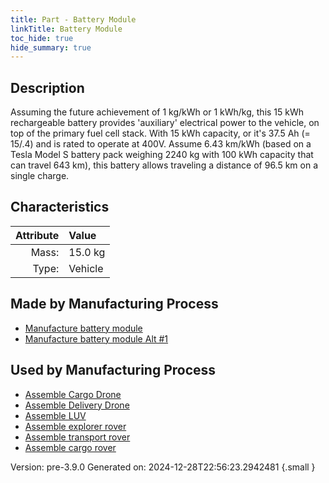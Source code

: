 ```yaml
---
title: Part - Battery Module
linkTitle: Battery Module
toc_hide: true
hide_summary: true
---
```


## Description
Assuming the future achievement of 1 kg/kWh or 1 kWh/kg, &#10;&#9;&#9; this 15 kWh rechargeable battery provides &#39;auxiliary&#39; electrical power to &#10;&#9;&#9; the vehicle, on top of the primary fuel cell stack.&#10;&#9;&#9; With 15 kWh capacity, or it&#39;s 37.5 Ah (&#61; 15/.4) and is rated to operate at 400V.&#10;&#9;&#9; Assume 6.43 km/kWh (based on a Tesla Model S battery pack weighing 2240 kg &#10;&#9;&#9; with 100 kWh capacity that can travel 643 km), &#10;&#9;&#9; this battery allows traveling a distance of 96.5 km on a single charge.&#10;&#9;&#9;

## Characteristics

| Attribute      | Value |
|--------:|:------|
|Mass:|15.0 kg|
|Type:|Vehicle|

## Made by Manufacturing Process

- [Manufacture battery module](/docs/definitions/process/manufacture-battery-module)
- [Manufacture battery module Alt #1](/docs/definitions/process/manufacture-battery-module-alt--1)

## Used by Manufacturing Process

- [Assemble Cargo Drone](/docs/definitions/process/assemble-cargo-drone)
- [Assemble Delivery Drone](/docs/definitions/process/assemble-delivery-drone)
- [Assemble LUV](/docs/definitions/process/assemble-luv)
- [Assemble explorer rover](/docs/definitions/process/assemble-explorer-rover)
- [Assemble transport rover](/docs/definitions/process/assemble-transport-rover)
- [Assemble cargo rover](/docs/definitions/process/assemble-cargo-rover)


Version: pre-3.9.0 Generated on: 2024-12-28T22:56:23.2942481
{.small }

